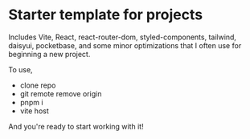 # Starter template for projects

Includes Vite, React, react-router-dom, styled-components, tailwind, daisyui, pocketbase, and some minor optimizations that I often use for beginning a new project. 

To use,
- clone repo
- git remote remove origin
- pnpm i
- vite host

And you're ready to start working with it!
